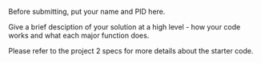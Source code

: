 Before submitting, put your name and PID here.

Give a brief desciption of your solution at a high level - how your code works and what each major function does.

Please refer to the project 2 specs for more details about the starter code.
